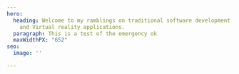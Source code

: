 ```yaml
---
hero:
  heading: Welcome to my ramblings on traditional software development, Augmented
    and Virtual reality applications.
  paragraph: This is a test of the emergency ok
  maxWidthPX: "652"
seo:
  image: ''

---
```

